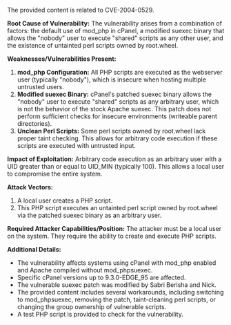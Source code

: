 The provided content is related to CVE-2004-0529.

**Root Cause of Vulnerability:**
The vulnerability arises from a combination of factors: the default use of mod_php in cPanel, a modified suexec binary that allows the "nobody" user to execute "shared" scripts as any other user, and the existence of untainted perl scripts owned by root.wheel.

**Weaknesses/Vulnerabilities Present:**
1.  **mod_php Configuration:** All PHP scripts are executed as the webserver user (typically "nobody"), which is insecure when hosting multiple untrusted users.
2.  **Modified suexec Binary:** cPanel's patched suexec binary allows the "nobody" user to execute "shared" scripts as any arbitrary user, which is not the behavior of the stock Apache suexec. This patch does not perform sufficient checks for insecure environments (writeable parent directories).
3.  **Unclean Perl Scripts:** Some perl scripts owned by root.wheel lack proper taint checking. This allows for arbitrary code execution if these scripts are executed with untrusted input.

**Impact of Exploitation:**
Arbitrary code execution as an arbitrary user with a UID greater than or equal to UID_MIN (typically 100). This allows a local user to compromise the entire system.

**Attack Vectors:**
1. A local user creates a PHP script.
2. This PHP script executes an untainted perl script owned by root.wheel via the patched suexec binary as an arbitrary user.

**Required Attacker Capabilities/Position:**
The attacker must be a local user on the system. They require the ability to create and execute PHP scripts.

**Additional Details:**
*   The vulnerability affects systems using cPanel with mod_php enabled and Apache compiled without mod_phpsuexec.
*   Specific cPanel versions up to 9.3.0-EDGE_95 are affected.
*   The vulnerable suexec patch was modified by Sabri Berisha and Nick.
*   The provided content includes several workarounds, including switching to mod_phpsuexec, removing the patch, taint-cleaning perl scripts, or changing the group ownership of vulnerable scripts.
*   A test PHP script is provided to check for the vulnerability.